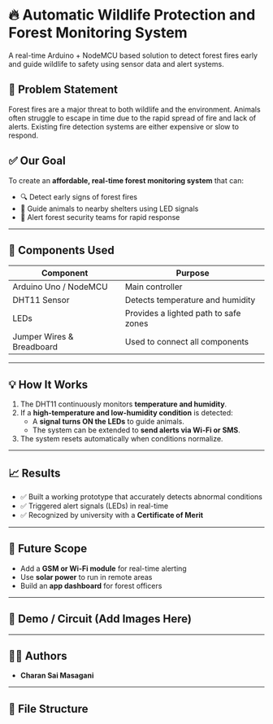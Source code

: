 # 🔥 Automatic Wildlife Protection and Forest Monitoring System

A real-time Arduino + NodeMCU based solution to detect forest fires early and guide wildlife to safety using sensor data and alert systems.

## 📌 Problem Statement

Forest fires are a major threat to both wildlife and the environment. Animals often struggle to escape in time due to the rapid spread of fire and lack of alerts. Existing fire detection systems are either expensive or slow to respond.

## ✅ Our Goal

To create an **affordable, real-time forest monitoring system** that can:
- 🔍 Detect early signs of forest fires
- 🦌 Guide animals to nearby shelters using LED signals
- 🚨 Alert forest security teams for rapid response

---

## 🔧 Components Used

| Component              | Purpose                                           |
|------------------------|---------------------------------------------------|
| Arduino Uno / NodeMCU  | Main controller                                   |
| DHT11 Sensor           | Detects temperature and humidity                  |
| LEDs                   | Provides a lighted path to safe zones             |
| Jumper Wires & Breadboard | Used to connect all components                |

---

## 💡 How It Works

1. The DHT11 continuously monitors **temperature and humidity**.
2. If a **high-temperature and low-humidity condition** is detected:
   - A **signal turns ON the LEDs** to guide animals.
   - The system can be extended to **send alerts via Wi-Fi or SMS**.
3. The system resets automatically when conditions normalize.

---

## 📈 Results

- ✅ Built a working prototype that accurately detects abnormal conditions
- ✅ Triggered alert signals (LEDs) in real-time
- ✅ Recognized by university with a **Certificate of Merit**

---

## 🧠 Future Scope

- Add a **GSM or Wi-Fi module** for real-time alerting
- Use **solar power** to run in remote areas
- Build an **app dashboard** for forest officers

---

## 📸 Demo / Circuit (Add Images Here)




---

## 👨‍💻 Authors

- **Charan Sai Masagani**
  

---

## 📂 File Structure

